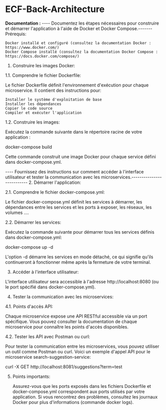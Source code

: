 # ECF-Back-Architecture
**Documentation :**
   ---- Documentez les étapes nécessaires pour construire et démarrer l'application à l'aide de Docker et Docker Compose.-------
        Prérequis:

    Docker installé et configuré (consultez la documentation Docker : https://www.docker.com/)
    Docker Compose installé (consultez la documentation Docker Compose : https://docs.docker.com/compose/)

1. Construire les images Docker:
    
1.1. Comprendre le fichier Dockerfile:

Le fichier Dockerfile définit l'environnement d'exécution pour chaque microservice. Il contient des instructions pour:

    Installer le système d'exploitation de base
    Installer les dépendances
    Copier le code source
    Compiler et exécuter l'application

1.2. Construire les images:

Exécutez la commande suivante dans le répertoire racine de votre application :

docker-compose build

Cette commande construit une image Docker pour chaque service défini dans docker-compose.yml.

 ---- Fournissez des instructions sur comment accéder à l'interface utilisateur et tester la communication avec les microservices.--------------------------
 2. Démarrer l'application:

2.1. Comprendre le fichier docker-compose.yml:

Le fichier docker-compose.yml définit les services à démarrer, les dépendances entre les services et les ports à exposer, les réseaux, les volumes ....

2.2. Démarrer les services:

Exécutez la commande suivante pour démarrer tous les services définis dans docker-compose.yml:

docker-compose up -d

L'option -d démarre les services en mode détaché, ce qui signifie qu'ils continueront à fonctionner même après la fermeture de votre terminal.

3. Accéder à l'interface utilisateur:

L'interface utilisateur sera accessible à l'adresse http://localhost:8080 (ou le port spécifié dans docker-compose.yml).

4. Tester la communication avec les microservices:

4.1. Points d'accès API:

Chaque microservice expose une API RESTful accessible via un port spécifique. Vous pouvez consulter la documentation de chaque microservice pour connaître les points d'accès disponibles.

4.2. Tester les API avec Postman ou curl:

Pour tester la communication entre les microservices, vous pouvez utiliser un outil comme Postman ou curl. Voici un exemple d'appel API pour le microservice search-suggestion-service:

curl -X GET http://localhost:8081/suggestions?term=test

5. Points importants:

    Assurez-vous que les ports exposés dans les fichiers Dockerfile et docker-compose.yml correspondent aux ports utilisés par votre application.
    Si vous rencontrez des problèmes, consultez les journaux Docker pour plus d'informations (commande docker logs).
